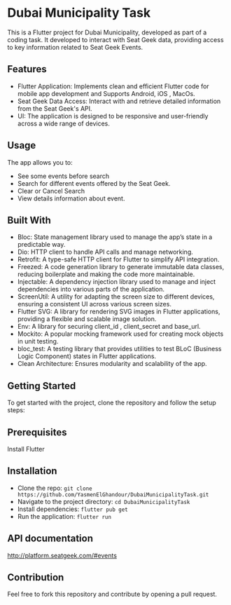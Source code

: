 # Dubai Municipality Task

This is a Flutter project for Dubai Municipality, developed as part of a coding task.
It developed to interact with Seat Geek data, providing access to key information related to Seat Geek Events.

## Features

- Flutter Application: Implements clean and efficient Flutter code for mobile app development and Supports Android, iOS , MacOs.
- Seat Geek Data Access: Interact with and retrieve detailed information from the Seat Geek's API.
- UI: The application is designed to be responsive and user-friendly across a wide range of devices.

## Usage

The app allows you to:
- See some events before search
- Search for different events offered by the Seat Geek.
- Clear or Cancel Search
- View details information about event.

## Built With

- Bloc: State management library used to manage the app’s state in a predictable way.
- Dio: HTTP client to handle API calls and manage networking.
- Retrofit: A type-safe HTTP client for Flutter to simplify API integration.
- Freezed: A code generation library to generate immutable data classes, reducing boilerplate and making the code more maintainable.
- Injectable: A dependency injection library used to manage and inject dependencies into various parts of the application.
- ScreenUtil: A utility for adapting the screen size to different devices, ensuring a consistent UI across various screen sizes.
- Flutter SVG: A library for rendering SVG images in Flutter applications, providing a flexible and scalable image solution.
- Env: A library for securing client_id , client_secret and base_url.
- Mockito: A popular mocking framework used for creating mock objects in unit testing.
- bloc_test: A testing library that provides utilities to test BLoC (Business Logic Component) states in Flutter applications.
- Clean Architecture: Ensures modularity and scalability of the app.



##  Getting Started
To get started with the project, clone the repository and follow the setup steps:

## Prerequisites
 Install Flutter

## Installation
- Clone the repo:
` git clone https://github.com/YasmenElGhandour/DubaiMunicipalityTask.git
`
- Navigate to the project directory:
`cd DubaiMunicipalityTask
`
- Install dependencies:
`flutter pub get
`
- Run the application:
`flutter run
`

## API documentation
http://platform.seatgeek.com/#events

## Contribution
Feel free to fork this repository and contribute by opening a pull request.